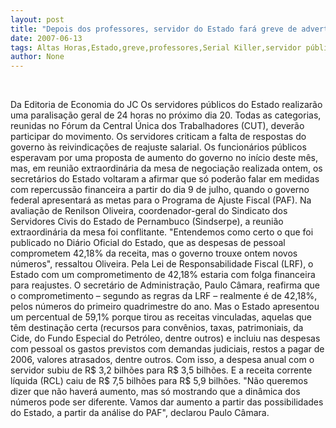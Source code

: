 ```yaml
---
layout: post
title: "Depois dos professores, servidor do Estado fará greve de advertência de 24 horas. Seria o fim da lua de mel?"
date: 2007-06-13
tags: Altas Horas,Estado,greve,professores,Serial Killer,servidor público
author: None
---
```


&nbsp;

Da Editoria de Economia do JC
Os servidores p&uacute;blicos do Estado realizar&atilde;o uma paralisa&ccedil;&atilde;o geral de 24 horas no pr&oacute;ximo dia 20. Todas as categorias, reunidas no F&oacute;rum da Central &Uacute;nica dos Trabalhadores (CUT), dever&atilde;o participar do movimento. Os servidores criticam a falta de respostas do governo &agrave;s reivindica&ccedil;&otilde;es de reajuste salarial. Os funcion&aacute;rios p&uacute;blicos esperavam por uma proposta de aumento do governo no in&iacute;cio deste m&ecirc;s, mas, em reuni&atilde;o extraordin&aacute;ria da mesa de negocia&ccedil;&atilde;o realizada ontem, os secret&aacute;rios do Estado voltaram a afirmar que s&oacute; poder&atilde;o falar em medidas com repercuss&atilde;o financeira a partir do dia 9 de julho, quando o governo federal apresentar&aacute; as metas para o Programa de Ajuste Fiscal (PAF).
Na avalia&ccedil;&atilde;o de Renilson Oliveira, coordenador-geral do Sindicato dos Servidores Civis do Estado de Pernambuco (Sindserpe), a reuni&atilde;o extraordin&aacute;ria da mesa foi conflitante. &quot;Entendemos como certo o que foi publicado no Di&aacute;rio Oficial do Estado, que as despesas de pessoal comprometem 42,18% da receita, mas o governo trouxe ontem novos n&uacute;meros&quot;, ressaltou Oliveira. Pela Lei de Responsabilidade Fiscal (LRF), o Estado com um comprometimento de 42,18% estaria com folga financeira para reajustes. 
O secret&aacute;rio de Administra&ccedil;&atilde;o, Paulo C&acirc;mara, reafirma que o comprometimento &ndash; segundo as regras da LRF &ndash; realmente &eacute; de 42,18%, pelos n&uacute;meros do primeiro quadrimestre do ano. Mas o Estado apresentou um percentual de 59,1% porque tirou as receitas vinculadas, aquelas que t&ecirc;m destina&ccedil;&atilde;o certa (recursos para conv&ecirc;nios, taxas, patrimoniais, da Cide, do Fundo Especial do Petr&oacute;leo, dentre outros) e incluiu nas despesas com pessoal os gastos previstos com demandas judiciais, restos a pagar de 2006, valores atrasados, dentre outros. Com isso, a despesa anual com o servidor subiu de R$ 3,2 bilh&otilde;es para R$ 3,5 bilh&otilde;es. E a receita corrente l&iacute;quida (RCL) caiu de R$ 7,5 bilh&otilde;es para R$ 5,9 bilh&otilde;es. 
&quot;N&atilde;o queremos dizer que n&atilde;o haver&aacute; aumento, mas s&oacute; mostrando que a din&acirc;mica dos n&uacute;meros pode ser diferente. Vamos dar aumento a partir das possibilidades do Estado, a partir da an&aacute;lise do PAF&quot;, declarou Paulo C&acirc;mara.  